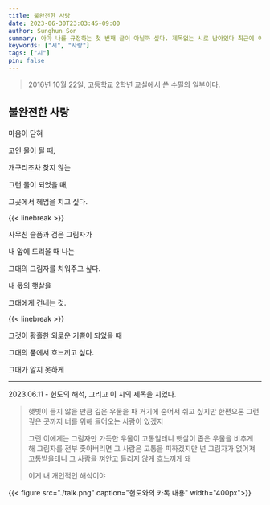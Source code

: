 ```yaml
---
title: 불완전한 사랑
date: 2023-06-30T23:03:45+09:00
author: Sunghun Son
summary: 아마 나를 규정하는 첫 번째 글이 아닐까 싶다. 제목없는 시로 남아있다 최근에 이름 지어졌다.
keywords: ["시", "사랑"]
tags: ["시"]
pin: false
---
```


> 2016년 10월 22일, 고등학교 2학년 교실에서 쓴 수필의 일부이다.

## 불완전한 사랑

마음이 닫혀

고인 물이 될 때,

개구리조차 찾지 않는

그런 물이 되었을 때,

그곳에서 헤엄을 치고 싶다.

{{< linebreak >}}
  
사무친 슬픔과 검은 그림자가

내 앞에 드리울 때 나는

그대의 그림자를 치워주고 싶다.

내 몫의 햇살을

그대에게 건네는 것.

{{< linebreak >}}

그것이 황홀한 외로운 기쁨이 되었을 때

그대의 품에서 흐느끼고 싶다.

그대가 알지 못하게

---

2023.06.11 - 헌도의 해석, 그리고 이 시의 제목을 지었다.

> 햇빛이 들지 않을 만큼 깊은 우물을 파
> 거기에 숨어서 쉬고 싶지만
> 한편으론 그런 깊은 곳까지 너를 위해 들어오는 사람이 있겠지
>  
> 그런 이에게는 그림자만 가득한 우물이 고통일테니 햇살이 좁은 우물을 비추게 해 그림자를 전부 좇아버리면 그 사람은 고통을 피하겠지만 넌 그림자가 없어져 고통받을테니 그 사람을 껴안고 들리지 않게 흐느끼게 돼
>  
> 이게 내 개인적인 해석이야

{{< figure src="./talk.png" caption="헌도와의 카톡 내용" width="400px">}}

